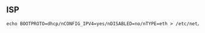 ## ISP
```tcl 
echo BOOTPROTO=dhcp/nCONFIG_IPV4=yes/nDISABLED=no/nTYPE=eth > /etc/net/ifaces/{ens20}
```
